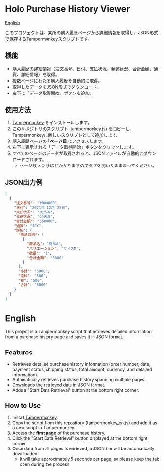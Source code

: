 # Holo Purchase History Viewer
[English](#English)


このプロジェクトは、某所の購入履歴ページから詳細情報を取得し、JSON形式で保存するTampermonkeyスクリプトです。

## 機能
- 購入履歴の詳細情報（注文番号、日付、支払状況、発送状況、合計金額、通貨、詳細情報）を取得。
- 複数ページにわたる購入履歴を自動的に取得。
- 取得したデータをJSON形式でダウンロード。
- 右下に「データ取得開始」ボタンを追加。

## 使用方法
1. [Tampermonkey](https://www.tampermonkey.net/) をインストールします。
2. このリポジトリのスクリプト (tampermonkey.js) をコピーし、Tampermonkeyに新しいスクリプトとして追加します。
3. 購入履歴ページの **1ページ目** にアクセスします。
4. 右下に表示される「データ取得開始」ボタンをクリックします。
5. すべてのページのデータが取得されると、JSONファイルが自動的にダウンロードされます。
   - ページ数 × 5 秒ほどかかりますのでタブを開いたまままってください。

## JSON出力例
```json
[
  {
    "注文番号": "#000000",
    "日付": "2021年 12月 25日",
    "支払状況": "支払済",
    "発送状況": "発送済",
    "合計金額": "550000",
    "通貨": "JPY",
    "詳細": {
      "商品詳細": [
        {
          "商品名": "商品A",
          "バリエーション": "サイズM",
          "数量": "1",
          "合計金額": "5000"
        }
      ],
      "小計": "5000",
      "送料": "500",
      "税": "500",
      "合計": "6000"
    }
  }
]
```

# English

This project is a Tampermonkey script that retrieves detailed information from a purchase history page and saves it in JSON format.

## Features
- Retrieves detailed purchase history information (order number, date, payment status, shipping status, total amount, currency, and detailed information).
- Automatically retrieves purchase history spanning multiple pages.
- Downloads the retrieved data in JSON format.
- Adds a "Start Data Retrieval" button at the bottom right corner.

## How to Use
1. Install [Tampermonkey](https://www.tampermonkey.net/).
2. Copy the script from this repository (tampermonkey_en.js) and add it as a new script in Tampermonkey.
3. Access the **first page** of the purchase history.
4. Click the "Start Data Retrieval" button displayed at the bottom right corner.
5. Once data from all pages is retrieved, a JSON file will be automatically downloaded.
   - It will take approximately 5 seconds per page, so please keep the tab open during the process.
